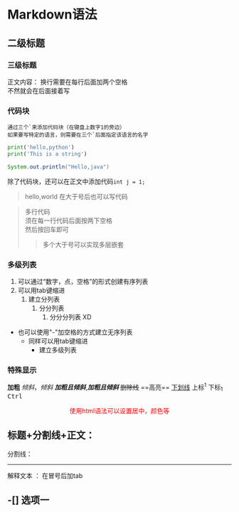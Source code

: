 # Markdown语法
## 二级标题
### 三级标题
正文内容：
换行需要在每行后面加两个空格  
不然就会在后面接着写

### 代码块
```
通过三个`来添加代码块（在键盘上数字1的旁边）
如果要写特定的语言，则需要在三个`后面指定该语言的名字
```

```python
print('hello,python')
print('This is a string')
```

```java
System.out.println("Hello,java")
```

除了代码块，还可以在正文中添加代码`int j = 1;`

> hello,world
> 在大于号后也可以写代码

> 多行代码  
> 须在每一行代码后面按两下空格  
> 然后按回车即可
>> 多个大于号可以实现多层嵌套


### 多级列表
1. 可以通过“数字，点，空格”的形式创建有序列表
2. 可以用tab键缩进
   1. 建立分列表
      1. 分分列表  
         1. 分分分列表 XD

- 也可以使用"-"加空格的方式建立无序列表
  - 同样可以用tab键缩进
    - 建立多级列表

### 特殊显示
**加粗** 
*倾斜*，_倾斜_
***加粗且倾斜***,**_加粗且倾斜_**
~~删除线~~
==高亮==
<u>下划线</u>
上标<sup>1</sup>
下标<sub>1</sub>
<kbd>Ctrl</kbd>


<div align="center" style="color:red">使用html语法可以设置居中，颜色等</div>

标题+分割线+正文：
---

分割线：
***

解释文本
：  在冒号后加tab

-[] 选项一
- 





